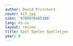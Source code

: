 ```yaml
---
author: David Pritchard
cover: 417.jpg
isbn: '9789070485108'
lang: en-us
layout: review
title: Spel Spelen Spelletjes
year: 0
---
```



